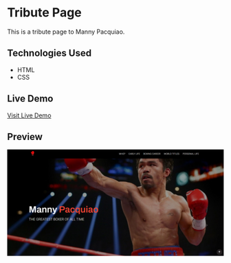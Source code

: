 # Tribute Page

This is a tribute page to Manny Pacquiao.

## Technologies Used

-   HTML
-   CSS

## Live Demo

[Visit Live Demo](https://vinceybanez5521.github.io/tribute-page-repo/)

## Preview

![Preview](images/preview.PNG)
